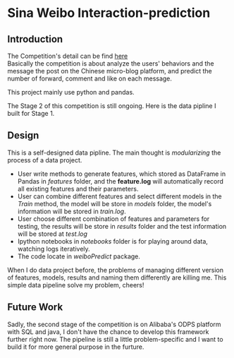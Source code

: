 # Sina Weibo Interaction-prediction
## Introduction
The Competition's detail can be find [here](http://tianchi.aliyun.com/competition/introduction.htm?spm=5176.100066.333.11.Til5AJ&raceId=5&_lang=en_US)  
Basically the competition is about analyze the users' behaviors and the message the post on the Chinese micro-blog platform, and predict the number of forward, comment and like on each message.

This project mainly use python and pandas.

The Stage 2 of this competition is still ongoing. Here is the data pipline I built for Stage 1.

## Design
This is a self-designed data pipline. The main thought is *modularizing* the process of a data project. 
* User write methods to generate features, which stored as DataFrame in Pandas in *features* folder, and the **feature.log** will automatically record all existing features and their parameters. 
* User can combine different features and select different models in the *Train* method, the model will be store in *models* folder, the model's information will be stored in *train.log*.
* User choose different combination of features and parameters for testing, the results will be store in *results* folder and the test information will be stored at *test.log*
* Ipython notebooks in *notebooks* folder is for playing around data, watching logs iteratively.
* The code locate in *weiboPredict* package.

When I do data project before, the problems of managing different version of features, models, results and naming them differently are killing me. This simple data pipeline solve my problem, cheers!

## Future Work
Sadly, the second stage of the competition is on Alibaba's ODPS platform with SQL and java, I don't have the chance to develop this framework further right now. The pipeline is still a little problem-specific and I want to build it for more general purpose in the furture.

